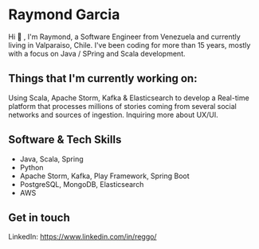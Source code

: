 
<!--
**raymondgarcia/raymondgarcia** is a ✨ _special_ ✨ repository because its `README.md` (this file) appears on your GitHub profile.

Here are some ideas to get you started:

- 🔭 I’m currently working on ...
- 🌱 I’m currently learning ...
- 👯 I’m looking to collaborate on ...
- 🤔 I’m looking for help with ...
- 💬 Ask me about ...
- 📫 How to reach me: ...
- 😄 Pronouns: ...
- ⚡ Fun fact: ...
-->

# Raymond Garcia

Hi 👋 , I'm Raymond, a Software Engineer from Venezuela and currently living in Valparaiso, Chile. I've been coding for more than 15 years, mostly with a focus on Java / SPring and Scala development.

## Things that I'm currently working on:

Using Scala, Apache Storm, Kafka & Elasticsearch to develop a Real-time platform that processes millions of stories coming from several social networks and sources of ingestion.
Inquiring more about UX/UI.

## Software & Tech Skills

- Java, Scala, Spring
- Python
- Apache Storm, Kafka, Play Framework, Spring Boot
- PostgreSQL, MongoDB, Elasticsearch
- AWS

## Get in touch

LinkedIn: https://www.linkedin.com/in/reggo/
